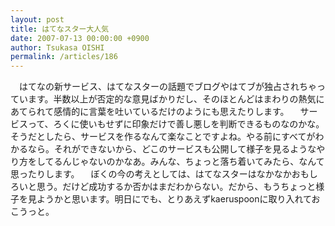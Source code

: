 ```yaml
---
layout: post
title: はてなスター大人気
date: 2007-07-13 00:00:00 +0900
author: Tsukasa OISHI
permalink: /articles/186
---
```


　はてなの新サービス、はてなスターの話題でブログやはてブが独占されちゃっています。半数以上が否定的な意見ばかりだし、そのほとんどはまわりの熱気にあてられて感情的に言葉を吐いているだけのようにも思えたりします。
　サービスって、ろくに使いもせずに印象だけで善し悪しを判断できるものなのかな。そうだとしたら、サービスを作るなんて楽なことですよね。やる前にすべてがわかるなら。それができないから、どこのサービスも公開して様子を見るようなやり方をしてるんじゃないのかなあ。みんな、ちょっと落ち着いてみたら、なんて思ったりします。
　ぼくの今の考えとしては、はてなスターはなかなかおもしろいと思う。だけど成功するか否かはまだわからない。だから、もうちょっと様子を見ようかと思います。明日にでも、とりあえずkaeruspoonに取り入れておこうっと。

